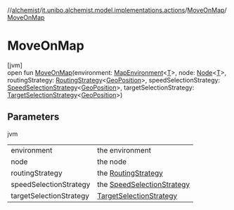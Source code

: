 //[alchemist](../../../index.md)/[it.unibo.alchemist.model.implementations.actions](../index.md)/[MoveOnMap](index.md)/[MoveOnMap](-move-on-map.md)

# MoveOnMap

[jvm]\
open fun [MoveOnMap](-move-on-map.md)(environment: [MapEnvironment](../../it.unibo.alchemist.model.interfaces/-map-environment/index.md)<[T](../../it.unibo.alchemist.model.implementations.linkingrules/-link-nodes-within-routing-range/index.md)>, node: [Node](../../it.unibo.alchemist.model.interfaces/-node/index.md)<[T](../../it.unibo.alchemist.model.implementations.linkingrules/-link-nodes-within-routing-range/index.md)>, routingStrategy: [RoutingStrategy](../../it.unibo.alchemist.model.interfaces.movestrategies/-routing-strategy/index.md)<[GeoPosition](../../it.unibo.alchemist.model.interfaces/-geo-position/index.md)>, speedSelectionStrategy: [SpeedSelectionStrategy](../../it.unibo.alchemist.model.interfaces.movestrategies/-speed-selection-strategy/index.md)<[GeoPosition](../../it.unibo.alchemist.model.interfaces/-geo-position/index.md)>, targetSelectionStrategy: [TargetSelectionStrategy](../../it.unibo.alchemist.model.interfaces.movestrategies/-target-selection-strategy/index.md)<[GeoPosition](../../it.unibo.alchemist.model.interfaces/-geo-position/index.md)>)

## Parameters

jvm

| | |
|---|---|
| environment | the environment |
| node | the node |
| routingStrategy | the [RoutingStrategy](../../it.unibo.alchemist.model.interfaces.movestrategies/-routing-strategy/index.md) |
| speedSelectionStrategy | the [SpeedSelectionStrategy](../../it.unibo.alchemist.model.interfaces.movestrategies/-speed-selection-strategy/index.md) |
| targetSelectionStrategy | [TargetSelectionStrategy](../../it.unibo.alchemist.model.interfaces.movestrategies/-target-selection-strategy/index.md) |
